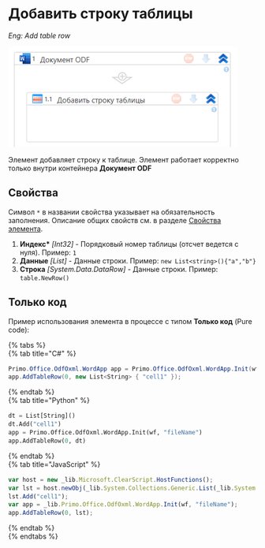 # Добавить строку таблицы

*Eng: Add table row*

![](../../../../.gitbook/assets1/add_table_row.png)

Элемент добавляет строку к таблице. Элемент работает корректно только внутри контейнера **Документ ODF**

## Свойства
Символ `*` в названии свойства указывает на обязательность заполнения. Описание общих свойств см. в разделе [Свойства элемента](https://docs.primo-rpa.ru/primo-rpa/primo-studio/process/elements#svoistva-elementa).

1. **Индекс\*** *[Int32]* - Порядковый номер таблицы (отсчет ведется с нуля). Пример: `1`  
1. **Данные** *[List<String>]* - Данные строки. Пример: `new List<string>(){"a","b"}`  
1. **Строка** *[System.Data.DataRow]* - Данные строки. Пример: `table.NewRow()`  

## Только код
Пример использования элемента в процессе с типом **Только код** (Pure code):

{% tabs %}  
{% tab title="C#" %}  
```csharp  
Primo.Office.OdfOxml.WordApp app = Primo.Office.OdfOxml.WordApp.Init(wf, "fileName");  
app.AddTableRow(0, new List<String> { "cell1" });  
```
{% endtab %}  
{% tab title="Python" %}  
```python  
dt = List[String]()  
dt.Add("cell1")  
app = Primo.Office.OdfOxml.WordApp.Init(wf, "fileName")  
app.AddTableRow(0, dt)  
```
{% endtab %}  
{% tab title="JavaScript" %}  
```javascript  
var host = new _lib.Microsoft.ClearScript.HostFunctions();  
var lst = host.newObj(_lib.System.Collections.Generic.List(_lib.System.String));  
lst.Add("cell1");  
var app = _lib.Primo.Office.OdfOxml.WordApp.Init(wf, "fileName");  
app.AddTableRow(0, lst);  
```
{% endtab %}  
{% endtabs %}  

